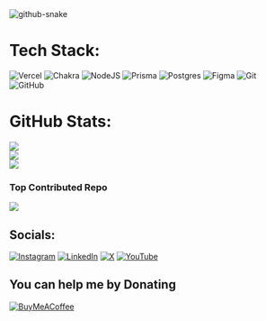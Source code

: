 <picture>
  <source media="(prefers-color-scheme: dark)" srcset="https://raw.githubusercontent.com/tobiasmeyhoefer/tobiasmeyhoefer/output/github-snake-dark.svg" />
  <source media="(prefers-color-scheme: light)" srcset="https://raw.githubusercontent.com/tobiasmeyhoefer/tobiasmeyhoefer/output/github-snake.svg" />
  <img alt="github-snake" src="https://raw.githubusercontent.com/tobiasmeyhoefer/tobiasmeyhoefer/output/github-snake.svg" />
</picture>

###

# Tech Stack:

![Vercel](https://img.shields.io/badge/vercel-%23000000.svg?style=flat-square&logo=vercel&logoColor=white) ![Chakra](https://img.shields.io/badge/chakra-%234ED1C5.svg?style=flat-square&logo=chakraui&logoColor=white) ![NodeJS](https://img.shields.io/badge/node.js-6DA55F?style=flat-square&logo=node.js&logoColor=white) ![Prisma](https://img.shields.io/badge/Prisma-3982CE?style=flat-square&logo=Prisma&logoColor=white) ![Postgres](https://img.shields.io/badge/postgres-%23316192.svg?style=flat-square&logo=postgresql&logoColor=white) ![Figma](https://img.shields.io/badge/figma-%23F24E1E.svg?style=flat-square&logo=figma&logoColor=white) ![Git](https://img.shields.io/badge/git-%23F05033.svg?style=flat-square&logo=git&logoColor=white) ![GitHub](https://img.shields.io/badge/github-%23121011.svg?style=flat-square&logo=github&logoColor=white)

# GitHub Stats:

![](https://github-readme-streak-stats.herokuapp.com/?user=toxic-lmao&theme=ambient_gradient&hide_border=true)<br/>
![](https://github-readme-stats.vercel.app/api?username=toxic-lmao&theme=ambient_gradient&hide_border=true&include_all_commits=false&count_private=false)<br/>
![](https://github-readme-stats.vercel.app/api/top-langs/?username=toxic-lmao&theme=ambient_gradient&hide_border=true&include_all_commits=false&count_private=false&layout=compact)

### Top Contributed Repo

![](https://github-contributor-stats.vercel.app/api?username=toxic-lmao&limit=5&theme=ambient_gradient&combine_all_yearly_contributions=true)

## Socials:

[![Instagram](https://img.shields.io/badge/Instagram-%23E4405F.svg?logo=Instagram&logoColor=white)](https://instagram.com/https://www.instagram.com/toxic.lmao) [![LinkedIn](https://img.shields.io/badge/LinkedIn-%230077B5.svg?logo=linkedin&logoColor=white)](https://linkedin.com/in/https://www.linkedin.com/in/dhruv-jangid) [![X](https://img.shields.io/badge/X-black.svg?logo=X&logoColor=white)](https://x.com/https://x.com/dhruvvjangidd) [![YouTube](https://img.shields.io/badge/YouTube-%23FF0000.svg?logo=YouTube&logoColor=white)](https://youtube.com/@https://www.youtube.com/@toxiclmao)

## You can help me by Donating

[![BuyMeACoffee](https://img.shields.io/badge/Buy%20Me%20a%20Coffee-ffdd00?style=for-the-badge&logo=buy-me-a-coffee&logoColor=black)](https://buymeacoffee.com/https://buymeacoffee.com/toxiclmao)
